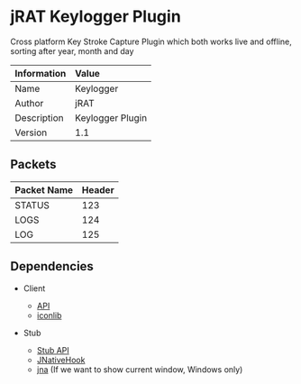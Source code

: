 # jRAT Keylogger Plugin

Cross platform Key Stroke Capture Plugin which both works live and offline, sorting after year, month and day

| Information	| Value
| ---           |:---
| Name			| Keylogger
| Author     	| jRAT
| Description   | Keylogger Plugin
| Version		| 1.1

## Packets

| Packet Name	| Header
| ---           |:---
| STATUS		| 123
| LOGS			| 124
| LOG			| 125

## Dependencies

- Client
	- [API](https://github.com/java-rat/jrat-api)
	- [iconlib](https://github.com/redpois0n/iconlib)

- Stub
	- [Stub API](https://github.com/java-rat/jrat-stub-api)
	- [JNativeHook](https://github.com/kwhat/jnativehook)
	- [jna](https://github.com/twall/jna) (If we want to show current window, Windows only)

